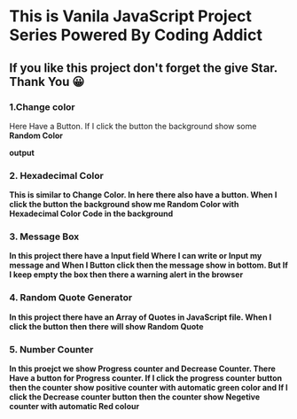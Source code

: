 # This is Vanila JavaScript Project Series Powered By **Coding Addict**

## If you like this project don't forget the give **Star**. Thank You 😀

### 1.Change color
<p> Here Have a Button. If I click the button the background show some <b>Random Color</p>output </p>

### 2. Hexadecimal Color
<p>This is similar to <b>Change Color</b>. In here there also have a button. When I click the button the background show me <b>Random Color with Hexadecimal Color Code</b> in the background</p>

### 3. Message Box
<p>In this project there have a Input field Where I can write or Input my message and When I Button click then the message show in  bottom. But If I keep empty the box then there a warning alert in the browser</p>

### 4. Random Quote Generator
<p>In this project there have an Array of Quotes in JavaScript file. When I click the button then there will show Random Quote</p>

### 5. Number Counter
<p>In this proejct we show Progress counter and Decrease Counter. There Have a button for Progress counter. If I click the progress counter button then the counter show positive counter with automatic green color and If I click the Decrease counter button then the counter show Negetive counter with automatic Red colour</p>
